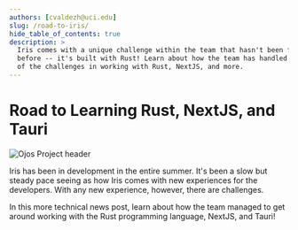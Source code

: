 ```yaml
---
authors: [cvaldezh@uci.edu]
slug: /road-to-iris/
hide_table_of_contents: true
description: >
  Iris comes with a unique challenge within the team that hasn't been faced
  before -- it's built with Rust! Learn about how the team has handled some
  of the challenges in working with Rust, NextJS, and more.
---
```


# Road to Learning Rust, NextJS, and Tauri

![Ojos Project header](@site/static/images/header.png)

Iris has been in development in the entire summer. It's been a slow but steady
pace seeing as how Iris comes with new experiences for the developers. With any
new experience, however, there are challenges.

In this more technical news post, learn about how the team managed to get around
working with the Rust programming language, NextJS, and Tauri!

<!-- truncate -->
